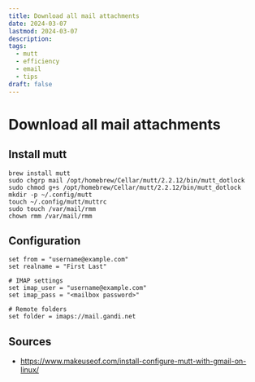 ```yaml
---
title: Download all mail attachments
date: 2024-03-07
lastmod: 2024-03-07
description:
tags:
  - mutt
  - efficiency
  - email
  - tips
draft: false
---
```


# Download all mail attachments

## Install mutt

```shell
brew install mutt
sudo chgrp mail /opt/homebrew/Cellar/mutt/2.2.12/bin/mutt_dotlock
sudo chmod g+s /opt/homebrew/Cellar/mutt/2.2.12/bin/mutt_dotlock
mkdir -p ~/.config/mutt
touch ~/.config/mutt/muttrc
sudo touch /var/mail/rmm
chown rmm /var/mail/rmm
```

## Configuration

```shell
set from = "username@example.com"
set realname = "First Last"

# IMAP settings
set imap_user = "username@example.com"
set imap_pass = "<mailbox password>"

# Remote folders
set folder = imaps://mail.gandi.net
```

## Sources

- https://www.makeuseof.com/install-configure-mutt-with-gmail-on-linux/
